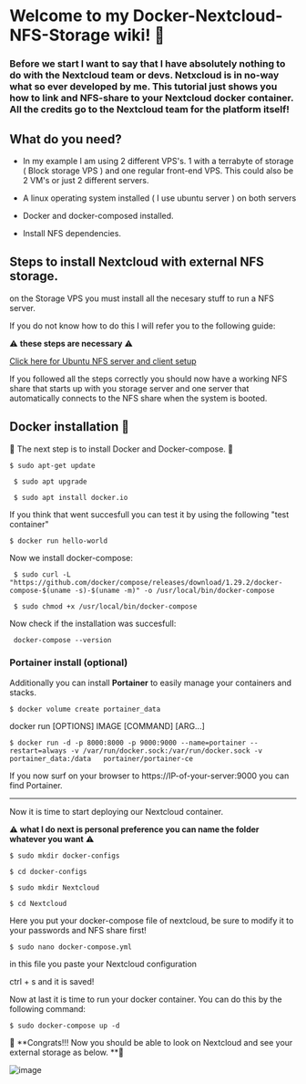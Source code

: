 
# Welcome to my Docker-Nextcloud-NFS-Storage wiki! 👋

### Before we start I want to say that I have absolutely nothing to do with the Nextcloud team or devs. Netxcloud is in no-way what so ever developed by me. This tutorial just shows you how to link and NFS-share to your Nextcloud docker container. All the credits go to the Nextcloud team for the platform itself!

##  What do you need? 

- In my example I am using 2 different VPS's. 1 with a terrabyte of storage ( Block storage VPS ) and one 
regular front-end VPS. This could also be 2 VM's or just 2 different servers.

- A linux operating system installed ( I use ubuntu server ) on both servers 

- Docker and docker-composed installed.

- Install NFS dependencies.

## Steps to install Nextcloud with external NFS storage.
on the Storage VPS you must install all the necesary stuff to run a NFS server.

If you do not know how to do this I will refer you to the following guide: 

⚠️ **these steps are necessary** ⚠️

[Click here for Ubuntu NFS server and client setup](https://www.tecmint.com/install-nfs-server-on-ubuntu/)

If you followed all the steps correctly you should now have a working NFS share that starts up with you storage server and one server that automatically connects to the NFS share when the system is booted. 


## Docker installation 🐳

🐋 The next step is to install Docker and Docker-compose. 🐋

` $ sudo apt-get update `

` $ sudo apt upgrade`

` $ sudo apt install docker.io`

If you think that went succesfull you can test it by using the following "test container" 

`$ docker run hello-world`

Now we install docker-compose:

` $ sudo curl -L "https://github.com/docker/compose/releases/download/1.29.2/docker-compose-$(uname -s)-$(uname -m)" -o /usr/local/bin/docker-compose`

` $ sudo chmod +x /usr/local/bin/docker-compose`

Now check if the installation was succesfull: 

` docker-compose --version`


### Portainer install (optional)
Additionally you can install **Portainer**  to easily manage your containers and stacks.                                                           
                                                                                                                                                   
`$ docker volume create portainer_data`                                                                                                            
                                                                                                                                                   
docker run [OPTIONS] IMAGE [COMMAND] [ARG...]                                                                                                      
                                                                                                                                                   
`$ docker run -d -p 8000:8000 -p 9000:9000 --name=portainer --restart=always -v /var/run/docker.sock:/var/run/docker.sock -v portainer_data:/data  
portainer/portainer-ce`                                                                                                                            
                                                                                                                                                   
If you now surf on your browser to https://IP-of-your-server:9000  you can find Portainer.                                                       
                                                                                                                                                   

***

Now it is time to start deploying our Nextcloud container. 

⚠️ **what I do next is personal preference you can name the folder whatever you want** ⚠️

`$ sudo mkdir docker-configs`

`$ cd docker-configs `

`$ sudo mkdir Nextcloud `

`$ cd Nextcloud`

Here you put your docker-compose file of nextcloud, be sure to modify it to your passwords and NFS share first! 

`$ sudo nano docker-compose.yml`

in this file you paste your Nextcloud configuration

ctrl + s and it is saved!

Now at last it is time to run your docker container. You can do this by the following command:

`$ sudo docker-compose up -d`

🎉 **Congrats!!!  Now you should be able to look on Nextcloud and see your external storage as below. **🎉


![image](https://user-images.githubusercontent.com/71763165/156063015-03ebef3b-1159-4b4b-9873-3c07b8c4857b.png)



